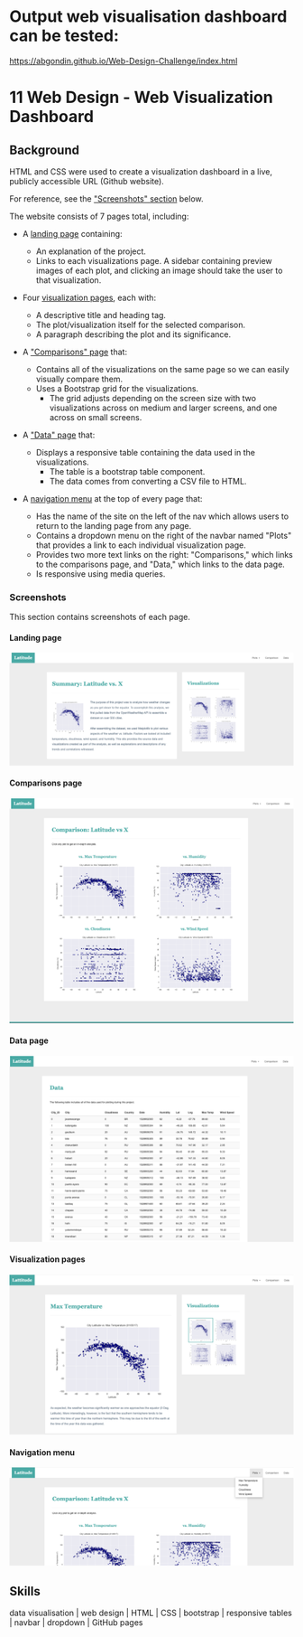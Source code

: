 # Output web visualisation dashboard can be tested:
https://abgondin.github.io/Web-Design-Challenge/index.html

# 11 Web Design - Web Visualization Dashboard

## Background

HTML and CSS were used to create a visualization dashboard in a live, publicly accessible URL (Github website). 

For reference, see the ["Screenshots" section](#screenshots) below.

The website consists of 7 pages total, including:

* A [landing page](#landing-page) containing:
  * An explanation of the project.
  * Links to each visualizations page. A sidebar containing preview images of each plot, and clicking an image should take the user to that visualization.

* Four [visualization pages](#visualization-pages), each with:
  * A descriptive title and heading tag.
  * The plot/visualization itself for the selected comparison.
  * A paragraph describing the plot and its significance.
  
* A ["Comparisons" page](#comparisons-page) that:
  * Contains all of the visualizations on the same page so we can easily visually compare them.
  * Uses a Bootstrap grid for the visualizations.
    * The grid adjusts depending on the screen size with two visualizations across on medium and larger screens, and one across on small screens.
  
* A ["Data" page](#data-page) that:
  * Displays a responsive table containing the data used in the visualizations.
    * The table is a bootstrap table component.
    * The data comes from converting a CSV file to HTML.

* A [navigation menu](#navigation-menu) at the top of every page that:
  * Has the name of the site on the left of the nav which allows users to return to the landing page from any page.
  * Contains a dropdown menu on the right of the navbar named "Plots" that provides a link to each individual visualization page.
  * Provides two more text links on the right: "Comparisons," which links to the comparisons page, and "Data," which links to the data page.
  * Is responsive using media queries.

### Screenshots

This section contains screenshots of each page.

#### <a id="landing-page"></a>Landing page

![Landing page large screen](Images/landingResize.png)

#### <a id="comparisons-page"></a>Comparisons page

![comparison page large screen](Images/comparison-lg.png)

#### <a id="data-page"></a>Data page

![data page large screen](Images/data-lg.png)

#### <a id="visualization-pages"></a>Visualization pages

![visualize page large screen](Images/visualize-lg.png)

#### <a id="navigation-menu"></a>Navigation menu

![nav menu large screen](Images/nav-lg.png)

## Skills

data visualisation | web design | HTML | CSS | bootstrap | responsive tables | navbar | dropdown | GitHub pages
